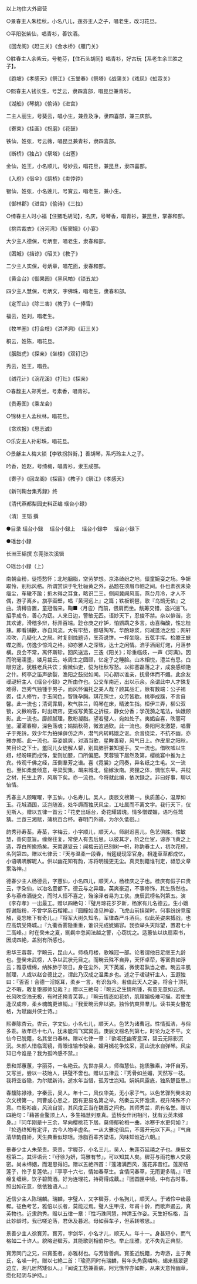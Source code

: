 <!-- { "loadSidebar": true } -->
以上均住大外廊营

○景春主人朱桂秋，小名八儿，莲芬主人之子，唱老生，改习花旦。

○平阳张紫仙，唱青衫，善饮酒。

《回龙阁》《赶三关》《金水桥》《雁门关》

○胜春主人余紫云，号艳芬，【住石头胡同】唱青衫，好古玩【系老生余三胜之子】。

《跑坡》《孝感天》《祭江》《玉堂春》《祭塔》《战蒲关》《戏凤》《虹霓关》

○熙春主人钱长生，号芝云，隶四喜部，唱昆旦兼青衫。

《湖船》《琴挑》《偷诗》《进宫》

二主人丽生，号葵云，唱小生，兼丑及净，隶四喜部，兼三庆部。

《寄柬》《挂画》《拐磨》《花鼓》

铁仙，姓张，号云薇，唱昆旦兼青衫，隶四喜部。

《断桥》《独占》《祭塔》《出塞》

金仙，姓王，小名顺儿，号妙云，唱花旦，兼昆旦，隶四喜部。

《入府》《借伞》《鹊桥》《卖饽饽》

银仙，姓张，小名莲儿，号寳云，唱老生，兼小生。

《御林郡》《进宫》《偷诗》《三拉》

○绮春主人时小福【住猪毛胡同】，名庆，号琴香，唱青衫，兼昆旦，掌春和部。

《挑帘裁衣》《汾河湾》《斩窦娥》《小宴》

大少主人德保，号炳奎，唱老生，隶春和部。

《困城》《挡谅》《昭关》《教子》

二少主人实保，号炳章，唱花面，隶春和部。

《黄金台》《御果园》《黑风帕》《锁五龙》

四少主人慧保，号炳文，字佛珠，唱老生，隶春和部。

《定军山》《除三害》《教子》《一捧雪》

福云，姓刘，唱老生。

《牧羊圈》《打金枝》《洪洋洞》《赶三关》

桐云，姓陈，唱花旦。

《胭脂虎》《探亲》《坐楼》《双钉记》

秀云，姓王，唱丑。

《绒花计》《浣花溪》《打灶》《探亲》

○春馥主人郑秀兰，号素香，唱青衫。

《贵寿图》《乘龙会》

○锦林主人孟秋林，唱花旦。

《贪欢报》《思志诚》

○乐安主人孙彩珠，唱花旦。

○景龢主人梅大锁【李铁拐斜街，】善胡琴，系巧玲主人之子。

吟香，姓赵，号绮梅，唱青衫，隶玉成部。

《寄子》《回龙阁》《探窑》《教子》《祭江》《孝感天》

《新刊鞠台集秀録》终

《清代燕都梨园史料正编 瑶台小録》

（清）王韬 撰

●目录
瑶台小録
　瑶台小録上
　瑶台小録中
　瑶台小録下

●瑶台小録

长洲王韬撰 东莞张次溪辑

○瑶台小録（上）

南朝金粉，徒揽愁怀；北地胭脂，空劳梦想。京洛绮纷之地，侲童婉娈之场。争妍取怜，别标风格。所谓赏识于牝牡骊黄之外，品题在须眉巾帼之间。仆也素衣未染缁尘，车辙不踰；折木得之耳食，略识二三。侧闻冀阙风高，燕台月冷，才人不偶，游子离乡。旗亭画壁，唱『黄河远上』之篇；铁板铜琶，歌『乌鹊无依』之曲。清樽沓置，童冠偕来。鞠■〈月卺〉而前，偎肩而坐。觥筹交错，逸兴遄飞。招手成令，善心为窈。人来日边，警敏无匹。语妙天下，忍俊不禁。杂以俳谐，恣其欢谑，滑稽多辩，标弄百端。尟仓庚之疗妒，怕鹦鹉之多言。齿喜梅酸，性忘桂辣。即看铺歠，亦自风流。大有牢愁，都堪陶写。华酌琼浆，何减蓬池之脍；网轩凉吹，几疑化人之居。时复刻烛题诗，烹茶说饼。一枰坐隐，五弦手挥。检滕王蛱蝶之图，仿逸少惊鸿之格。抑亦雅人之深致，达士之闲情。洎乎酒阑灯炧，月落参横。良会不常，离怀斯轸。回风送远，三迭《阳关》；珍重临歧，一声《河满》。因而吮毫濡墨，镂月裁云。咏周生之圆颐，忆定子之睡脸。山木相悦，澧兰有思。白眼穷途，犹胜老兵共饮；紫微仙吏，傥为杜秋写愁。以抑塞磊落之才，成哀感顽艳之什。柯亭之笛声欲裂，渔阳之鼓挝如闻。问心期以谁亲，抚骨体而不媚。此余友叆叇轩主人《瑶台小録》之所由作也。公交车南还，出以示余。余谓此中人才殊复难得，岂秀气独锺于男子，而风怀偏托之美人哉？顾其品汇，厥有数端：公子裼裘，佳人修竹，手玉同色，智珠孕胸。琪花照世，众芳皆歇。桃李成蹊，不言自馨。此一流也；清词霏屑，吹气胜兰，鸣琴在床，晴波生指。桓伊三弄，柳公双锁，文楸响答，时出疏帘。更或写黄筌之折枝，静女分香；学茂漪之笔法，仙娥顾影。此一流也。靡颜腻理，敷粉凝脂。望若璧人，宛如处子。夷姤自喜，昳丽可鉴。濯濯春柳，深色荡魂；娟娟秋荷，微波通欵。此一流也。奏阳阿发激楚，唱曹子于兜铃。效少年为拍弹薛仿之声，潜气内转韩娥之讴。余音绕梁，不抗不幽，亦雅亦郑。此一流也。英姿飒爽，对酒当歌，星眸善窥，风气日上。作皮里之阳秋，笑目论之下士。羞同儿女徒解人颦，别具肺肝兼知援手。又一流也。借吹嘘以生翅，经盼睐而成饰，爱则加膝，口所偏肥。芙蓉镜下居然及第，樱桃宴中推为上宾。传观千佛之经，压倒羣芳之谱。喜《霓裳》之同奏，异名纸之生毛。又一流也。至如柔曼倾意，寻梁契集，朅来城北，偷嫁汝南。灵狸之体，惆怅东平。共枕之树，托生上界，风斯下矣。亦一流也。今将就此编，依次録之。非曰好事，聊以怡情。

秀春主人顾曜曜，字玉仙，小名寿儿。吴人，庚辰文榜第一。纨质蕙心，温厚如玉。花城酒国，泛岂随波。处华缛而独厌风尘，工吐属而不离文字。我行天下，仅见斯人。赠以五律一首云：『花史出瑶台，奇花耀碧瑰。情多憎蝶媚，语巧任莺猜。兰茝三湘赋，蒲桃百合杯。春明门外骑，为尔久低徊。』

韵秀孙寿荃。寿荃，字梅云，小字顺儿，顺天人。师尉迟喜儿，色艺俱胜。性敏慧，善伺意旨。缠绵往复，常使人有去后思。以彼其才，阶之仕宦，谅亦飞黄之上选，荐白所揄扬矣。天南遯叟云：闻梅云近已别树一帜，称韵春主人，初次花榜，名列第四。赠以七律云：『天与温柔一段春，当筵疑现宰官身。相逢草草都成忆，小语喁喁解昵人。供以幽花知有韵，冻将明镜更无尘。真灵别籍谁刊定，祗恐文章累洛神。』

德春少主人杨德云，字蕙仙，小名四儿，顺天人，杨桂庆之子也。桂庆有假子曰贵云，字朶仙，以冶名震都下。德云与之异趣，英爽豪迈，不事修饰，其生质然也。多与燕市酒徒交，而时人恒不喜之，殆涂泽者易为工欤。庚辰武榜名列第五。演《李存孝》一出最工。赠以四絶句：『璧月琼花岁岁新，杨家有儿名德云。生小娥娙谢脂粉，不曾学系石榴裙。』『圆瞳如漆见神姿，飞虎山前挟槊时。何事纷纷竞蛮触，竟忘帐下有奇儿。』『将军大树久知名，军律森严斗酒兵。似此英姿来搏战，也应高筑受降城。』『九衢香雾隐重重，谁识元成妩媚容。我欲举头天际望，置君七十二高峰。』时在癸未之夏，毷氉中忽闻法越之警，心窃忧之。适蕙仙以纨扇索书，因成四絶，盖别有所感也。

忠华王蓉蓉，字畹云，昆山人。师杨月楼，歌喉冠一部。论者谓他日足继王九龄也。登癸未武榜，人争以武状元目之。而畹云殊不自异，天怀卓荦，等富贵如浮云；雅意缠绵，纳胏肺于皎日。身在尘外，天下英雄，微使君孰当之者。畹云丰肌腻理，人或以赵合德比之，谓此乃汉成之温柔乡也。述之于叆叇轩主人，玉遐独曰：『否否！合德一淫妪耳，柔乡一言，有识齿冷。若值此天人之姿，将合十顶礼之不暇，敢复堕邪师见哉？』赠以三絶句：『畹云之生情所锺，有意无意如云浓。长风吹空浩无极，有时还掩青芙蓉。』『畹云情态如花娇，肌理媚极难可描。若使生逢汉成帝，柔乡魂魄更谁销。』『我爱畹云非以姿。独怜伉爽异羣儿。读书美女簪花格，为赋幽并侠士诗。』

熙春陈杏云。杏云，字文仙，小名七儿，顺天人。色艺为诸曹冠。性情孤洁，与俗多乖。故年已十七八，犹未能鸿飞冥冥云。庚辰文榜名列第七，时论为之不平。文仙今已脱籍，名其堂曰春林。赠以七律一章：『欲咽还幽寄意深，碧云无际影沉沉。朱颜人惜临鸾镜，青眼谁输市骏金。媚月嫣花争炫采，高山流水自弹琴。风尘知已今谁是？我为孤吟感不禁。』

景和郑蕙蕙，字丽芬，一名艳云。先世亦吴人，师梅慧仙。抱质雅素，冲怀自芳。又写兰，尝以一枝贻人，拱璧不啻也。赠以五律云：『秀骨如兰媚，天然写一枝。我将空谷隐，为尔赋新诗。逝水年当惜，孤芳世岂知。娟娟风露底，独系楚臣思。』

春馥陈禄禄，字秦云，吴人。年十二，风仪华美，无小家子气。以色艺骤列癸未初次文榜第一。同曹或心忌之，因有更易名第之举。然秦云天怀澹漠，视升降殊不介意。巾影衫痕，风流自赏，其风度正当在魏晋之间也。其师秀兰，夙有名誉。赠以四絶句：『藉甚金鳌顶上人，多生福慧列羣真。蓝桥女伴闲相问，犹有云英未嫁身。』『问年刚是十三余，早向樱桃花下居。莫倚郁轮袍一曲，冰寒于水更何如？』『抡选终知有定评，古今人物半虚名。一从大雅沦徂后，不薄开元以下声。』『气自清华韵自娇，天生典重似琼瑶。涂脂百辈齐梁语，风味知谁近六朝。』

景春少主人朱荣贵。荣贵，字穉芬，小名三儿，吴人，朱莲芬延禧之子也。庚辰文榜第二。其评语云：『纡徐为妍，笃雅有节』，可以知其人矣。穉芬与雨花散人交最密。尚未缔姻，而渴思得妇。赠以五絶四首：『莲渚满西风，莲花非昔红。莲房结莲子，怜子复莲侬。』『亭亭十六七，情如春草生。含情问春草，无雨更多晴。』『缠绵复缠绵，饮子碧筒酒。好为连理花，持荷得成藕。』『团圆匣中镜，中有古时春。照出如花意，依依独语人。』

近信少主人陈瑞麟。瑞麟，字璧人，又字穉芬，小名狗儿，顺天人。于诸伶中齿最穉。征色考艺，雅倍以长者，莫能过焉。璧人生甲戌，年甫十龄，而歌声遏云，真英物也。近隶韵秀。赠以五律一章：『性巧珠同慧，神清玉作姿。天生好标格，当此妙龄时。我已嗟沦落，君休及暮迟。母如薛车子，但系转喉思。』

景善少主人徐寳芳。寳芳，字剑华，小名才儿，顺天人。年十一。身甚短小，而气格如二十许人。貌略逊穉芳。其能歌则相伯仲也。举止庄雅，尤不失先正典型。

寳芳同门之兄，曰寳荃者，亦雅材也。与芳皆善病。寳荃近脱籍，为粤游，主于黄氏，名噪一时。赠以七絶二首：『瑜亮同时有瑞麟，髫年头角露嶙峋。朅来翡翠筵边立，湘几居然矮似人。』『闻说工愁兼善病，阿兄憔悴亦如斯。从来天意怜幽草，愿化轻阴与护持。』

